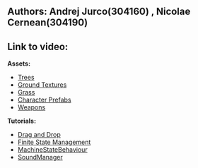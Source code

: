 ## Authors: Andrej Jurco(304160) , Nicolae Cernean(304190)

## Link to video: [](https://youtu.be/0Hmgnx_tBDQ)
**Assets:**
* [Trees](https://assetstore.unity.com/packages/3d/vegetation/trees/conifers-botd-142076)
* [Ground Textures](https://assetstore.unity.com/packages/2d/textures-materials/floors/outdoor-ground-textures-12555)
* [Grass](https://assetstore.unity.com/packages/2d/textures-materials/nature/grass-flowers-pack-free-138810)
* [Character Prefabs](https://www.mixamo.com/)
* [Weapons](https://assetstore.unity.com/packages/3d/props/weapons/free-pack-of-medieval-weapons-136607) </br>

**Tutorials:**

* [Drag and Drop](https://youtu.be/kWRyZ3hb1Vc)
* [Finite State Management](https://www.youtube.com/watch?v=HK2gEE1ugZk)
* [MachineStateBehaviour](https://docs.unity3d.com/ScriptReference/StateMachineBehaviour.html)
* [SoundManager](https://www.youtube.com/watch?v=tEsuLTpz_DU)
